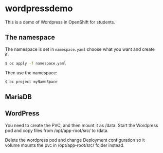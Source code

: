 # wordpressdemo

This is a demo of Wordpress in OpenShift for students.

## The namespace

The namespace is set in `namespace.yaml` choose what you want and create it:

```sh
$ oc apply -f namespace.yaml
```

Then use the namespace:

```sh
$ oc project myNameSpace
```

## MariaDB

## WordPress

You need to create the PVC, and then mount it as /data. Start the Wordpress pod and copy files from /opt/app-root/src/ to /data.

Delete the wordpress pod and change Deployment configuration so it volume mounts the pvc in /opt/app-root/src/ folder instead.



